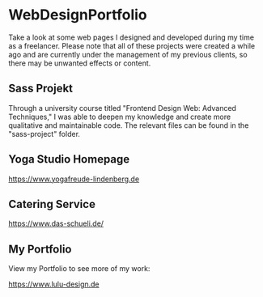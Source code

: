 # WebDesignPortfolio
Take a look at some web pages I designed and developed during my time as a freelancer. Please note that all of these projects were created a while ago and are currently under the management of my previous clients, so there may be unwanted effects or content.

## Sass Projekt

Through a university course titled "Frontend Design Web: Advanced Techniques," I was able to deepen my knowledge and create more qualitative and maintainable code. The relevant files can be found in the "sass-project" folder.

## Yoga Studio Homepage

https://www.yogafreude-lindenberg.de

## Catering Service

https://www.das-schueli.de/

## My Portfolio

View my Portfolio to see more of my work:

https://www.lulu-design.de



